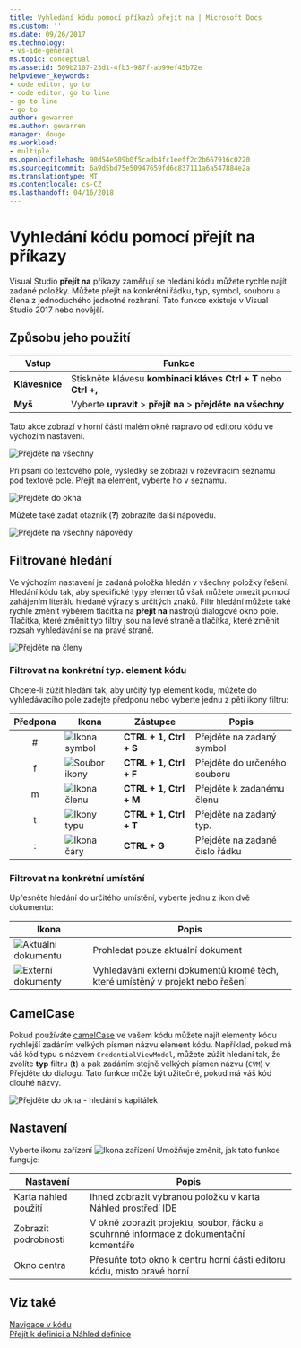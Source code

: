 ```yaml
---
title: Vyhledání kódu pomocí příkazů přejít na | Microsoft Docs
ms.custom: ''
ms.date: 09/26/2017
ms.technology:
- vs-ide-general
ms.topic: conceptual
ms.assetid: 509b2107-23d1-4fb3-987f-ab99ef45b72e
helpviewer_keywords:
- code editor, go to
- code editor, go to line
- go to line
- go to
author: gewarren
ms.author: gewarren
manager: douge
ms.workload:
- multiple
ms.openlocfilehash: 90d54e509b0f5cadb4fc1eeff2c2b667916c0220
ms.sourcegitcommit: 6a9d5bd75e50947659fd6c837111a6a547884e2a
ms.translationtype: MT
ms.contentlocale: cs-CZ
ms.lasthandoff: 04/16/2018
---
```

# <a name="find-code-using-go-to-commands"></a>Vyhledání kódu pomocí přejít na příkazy  
Visual Studio **přejít na** příkazy zaměřují se hledání kódu můžete rychle najít zadané položky. Můžete přejít na konkrétní řádku, typ, symbol, souboru a člena z jednoduchého jednotné rozhraní. Tato funkce existuje v Visual Studio 2017 nebo novější.  

## <a name="how-to-use-it"></a>Způsobu jeho použití  

Vstup        | Funkce 
------------ | ---
**Klávesnice** | Stiskněte klávesu **kombinaci kláves Ctrl + T** nebo **Ctrl +,**     
**Myš**    | Vyberte **upravit** > **přejít na** > **přejděte na všechny**  

Tato akce zobrazí v horní části malém okně napravo od editoru kódu ve výchozím nastavení.  

![Přejděte na všechny](media/gotoall.png)

Při psaní do textového pole, výsledky se zobrazí v rozevíracím seznamu pod textové pole. Přejít na element, vyberte ho v seznamu.    

![Přejděte do okna](../ide/media/vside_navigatetowindow.png "přejít na okna")  

Můžete také zadat otazník (**?**) zobrazíte další nápovědu.  

  ![Přejděte na všechny nápovědy](media/gotoall_help.png)

## <a name="filtered-searches"></a>Filtrované hledání  
Ve výchozím nastavení je zadaná položka hledán v všechny položky řešení. Hledání kódu tak, aby specifické typy elementů však můžete omezit pomocí zahájením literálu hledané výrazy s určitých znaků. Filtr hledání můžete také rychle změnit výběrem tlačítka na **přejít na** nástrojů dialogové okno pole. Tlačítka, které změnit typ filtry jsou na levé straně a tlačítka, které změnit rozsah vyhledávání se na pravé straně.  

![Přejděte na členy](../ide/media/vside_navigation_toolbar.png)

### <a name="filter-to-a-specific-type-of-code-element"></a>Filtrovat na konkrétní typ. element kódu  
Chcete-li zúžit hledání tak, aby určitý typ element kódu, můžete do vyhledávacího pole zadejte předponu nebo vyberte jednu z pěti ikony filtru:  

Předpona | Ikona | Zástupce | Popis
:----: | ---- | -------- | ---
\#      | ![Ikona symbol](media/gotoall_symbolicon.png) | **CTRL + 1, Ctrl + S** | Přejděte na zadaný symbol
f      | ![Soubor ikony](media/gotoall_fileicon.png)     | **CTRL + 1, Ctrl + F** | Přejděte do určeného souboru
m      | ![Ikona členu](media/gotoall_membericon.png) | **CTRL + 1, Ctrl + M** | Přejděte k zadanému členu
t      | ![Ikony typu](media/gotoall_typeicon.png)     | **CTRL + 1, Ctrl + T** | Přejděte na zadaný typ.
:      | ![Ikona čáry](media/gotoall_lineicon.png)     | **CTRL + G**         | Přejděte na zadané číslo řádku

### <a name="filter-to-a-specific-location"></a>Filtrovat na konkrétní umístění    
Upřesněte hledání do určitého umístění, vyberte jednu z ikon dvě dokumentu:  

Ikona | Popis
---- | ---
![Aktuální dokumentu](media/gotoall_currentdocument.png) | Prohledat pouze aktuální dokument
![Externí dokumenty](media/gotoall_external.png) | Vyhledávání externí dokumentů kromě těch, které umístěný v projekt nebo řešení  

## <a name="camel-casing"></a>CamelCase  
Pokud používáte [camelCase](https://en.wikipedia.org/wiki/Camel_case) ve vašem kódu můžete najít elementy kódu rychlejší zadáním velkých písmen názvu element kódu. Například, pokud má váš kód typu s názvem `CredentialViewModel`, můžete zúžit hledání tak, že zvolíte **typ** filtru (**t**) a pak zadáním stejně velkých písmen názvu (`CVM`) v Přejděte do dialogu. Tato funkce může být užitečné, pokud má váš kód dlouhé názvy.  

![Přejděte do okna - hledání s kapitálek](../ide/media/vside_capitalsearch.png)

## <a name="settings"></a>Nastavení  
Vyberte ikonu zařízení ![Ikona zařízení](media/gotoall_gear.png) Umožňuje změnit, jak tato funkce funguje:  

Nastavení | Popis
------- | ---
Karta náhled použití | Ihned zobrazit vybranou položku v karta Náhled prostředí IDE
Zobrazit podrobnosti    | V okně zobrazit projektu, soubor, řádku a souhrnné informace z dokumentační komentáře
Okno centra   | Přesuňte toto okno k centru horní části editoru kódu, místo pravé horní   

## <a name="see-also"></a>Viz také  
[Navigace v kódu](../ide/navigating-code.md)  
[Přejít k definici a Náhled definice](../ide/go-to-and-peek-definition.md)  